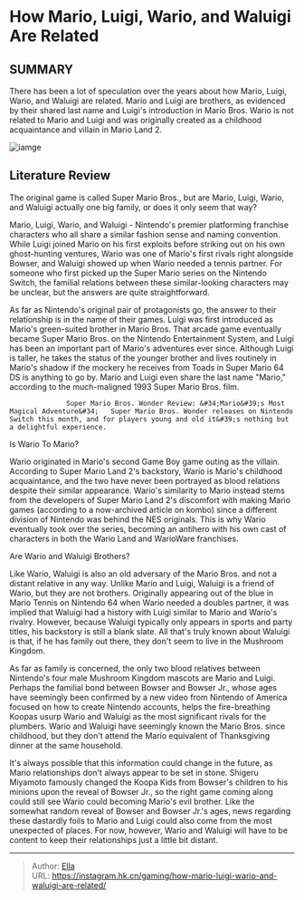 # How Mario, Luigi, Wario, and Waluigi Are Related


## SUMMARY 



  There has been a lot of speculation over the years about how Mario, Luigi, Wario, and Waluigi are related.   Mario and Luigi are brothers, as evidenced by their shared last name and Luigi&#39;s introduction in Mario Bros.   Wario is not related to Mario and Luigi and was originally created as a childhood acquaintance and villain in Mario Land 2.  

![iamge](https://static1.srcdn.com/wordpress/wp-content/uploads/2021/04/Mario-Luigi-Wario-Waluigi-Peachs-Castle.jpg)

## Literature Review

The original game is called Super Mario Bros., but are Mario, Luigi, Wario, and Waluigi actually one big family, or does it only seem that way?




Mario, Luigi, Wario, and Waluigi - Nintendo&#39;s premier platforming franchise characters who all share a similar fashion sense and naming convention. While Luigi joined Mario on his first exploits before striking out on his own ghost-hunting ventures, Wario was one of Mario&#39;s first rivals right alongside Bowser, and Waluigi showed up when Wario needed a tennis partner. For someone who first picked up the Super Mario series on the Nintendo Switch, the familial relations between these similar-looking characters may be unclear, but the answers are quite straightforward.




As far as Nintendo&#39;s original pair of protagonists go, the answer to their relationship is in the name of their games. Luigi was first introduced as Mario&#39;s green-suited brother in Mario Bros. That arcade game eventually became Super Mario Bros. on the Nintendo Entertainment System, and Luigi has been an important part of Mario&#39;s adventures ever since. Although Luigi is taller, he takes the status of the younger brother and lives routinely in Mario&#39;s shadow if the mockery he receives from Toads in Super Mario 64 DS is anything to go by. Mario and Luigi even share the last name &#34;Mario,&#34; according to the much-maligned 1993 Super Mario Bros. film.

                  Super Mario Bros. Wonder Review: &#34;Mario&#39;s Most Magical Adventure&#34;   Super Mario Bros. Wonder releases on Nintendo Switch this month, and for players young and old it&#39;s nothing but a delightful experience.   


 Is Wario   To Mario? 
          




Wario originated in Mario&#39;s second Game Boy game outing as the villain. According to Super Mario Land 2&#39;s backstory, Wario is Mario&#39;s childhood acquaintance, and the two have never been portrayed as blood relations despite their similar appearance. Wario&#39;s similarity to Mario instead stems from the developers of Super Mario Land 2&#39;s discomfort with making Mario games (according to a now-archived article on kombo) since a different division of Nintendo was behind the NES originals. This is why Wario eventually took over the series, becoming an antihero with his own cast of characters in both the Wario Land and WarioWare franchises.



 Are Wario and Waluigi Brothers? 
          

Like Wario, Waluigi is also an old adversary of the Mario Bros. and not a distant relative in any way. Unlike Mario and Luigi, Waluigi is a friend of Wario, but they are not brothers. Originally appearing out of the blue in Mario Tennis on Nintendo 64 when Wario needed a doubles partner, it was implied that Waluigi had a history with Luigi similar to Mario and Wario&#39;s rivalry. However, because Waluigi typically only appears in sports and party titles, his backstory is still a blank slate. All that&#39;s truly known about Waluigi is that, if he has family out there, they don&#39;t seem to live in the Mushroom Kingdom.




As far as family is concerned, the only two blood relatives between Nintendo&#39;s four male Mushroom Kingdom mascots are Mario and Luigi. Perhaps the familial bond between Bowser and Bowser Jr., whose ages have seemingly been confirmed by a new video from Nintendo of America focused on how to create Nintendo accounts, helps the fire-breathing Koopas usurp Wario and Waluigi as the most significant rivals for the plumbers. Wario and Waluigi have seemingly known the Mario Bros. since childhood, but they don&#39;t attend the Mario equivalent of Thanksgiving dinner at the same household.

It&#39;s always possible that this information could change in the future, as Mario relationships don&#39;t always appear to be set in stone. Shigeru Miyamoto famously changed the Koopa Kids from Bowser&#39;s children to his minions upon the reveal of Bowser Jr., so the right game coming along could still see Wario could becoming Mario&#39;s evil brother. Like the somewhat random reveal of Bowser and Bowser Jr.&#39;s ages, news regarding these dastardly foils to Mario and Luigi could also come from the most unexpected of places. For now, however, Wario and Waluigi will have to be content to keep their relationships just a little bit distant.






---

> Author: [Ella](https://instagram.hk.cn/)  
> URL: https://instagram.hk.cn/gaming/how-mario-luigi-wario-and-waluigi-are-related/  

